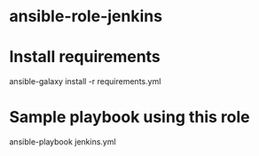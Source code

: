 # ansible-role-jenkins
# Install requirements
ansible-galaxy install -r requirements.yml
# Sample playbook using this role 
ansible-playbook jenkins.yml